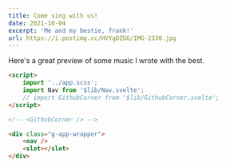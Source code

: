 ```yaml
---
title: Come sing with us!
date: 2021-10-04
excerpt: 'Me and my bestie, frank!'
url: https://i.postimg.cc/HVYgDZGG/IMG-2330.jpg
---
```


Here's a great preview of some music I wrote with the best.

```html
<script>
	import '../app.scss';
	import Nav from '$lib/Nav.svelte';
	// import GithubCorner from '$lib/GithubCorner.svelte';
</script>

<!-- <GithubCorner /> -->

<div class="g-app-wrapper">
	<nav />
	<slot></slot>
</div>
```
